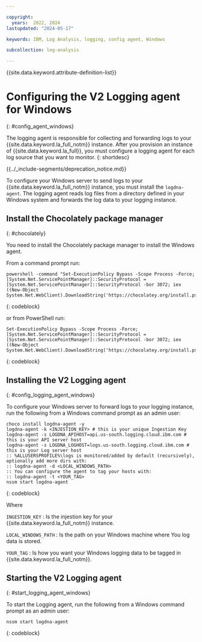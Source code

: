 ```yaml
---

copyright:
  years:  2022, 2024
lastupdated: "2024-05-17"

keywords: IBM, Log Analysis, logging, config agent, Windows

subcollection: log-analysis

---
```


{{site.data.keyword.attribute-definition-list}}

# Configuring the V2 Logging agent for Windows
{: #config_agent_windows}

The logging agent is responsible for collecting and forwarding logs to your {{site.data.keyword.la_full_notm}} instance. After you provision an instance of {{site.data.keyword.la_full}}, you must configure a logging agent for each log source that you want to monitor.
{: shortdesc}

<!-- common deprecation notice -->
{{../_include-segments/deprecation_notice.md}}

To configure your Windows server to send logs to your {{site.data.keyword.la_full_notm}} instance, you must install the `logdna-agent`. The logging agent reads log files from a directory defined in your Windows system and forwards the log data to your logging instance.

## Install the Chocolately package manager
{: #chocolately}

You need to install the Chocolately package manager to install the Windows agent.

From a command prompt run:

```text
powershell -command "Set-ExecutionPolicy Bypass -Scope Process -Force; [System.Net.ServicePointManager]::SecurityProtocol = [System.Net.ServicePointManager]::SecurityProtocol -bor 3072; iex ((New-Object System.Net.WebClient).DownloadString('https://chocolatey.org/install.ps1'))"
```
{: codeblock}

or from PowerShell run:

```text
Set-ExecutionPolicy Bypass -Scope Process -Force; [System.Net.ServicePointManager]::SecurityProtocol = [System.Net.ServicePointManager]::SecurityProtocol -bor 3072; iex ((New-Object System.Net.WebClient).DownloadString('https://chocolatey.org/install.ps1'))
```
{: codeblock}


## Installing the V2 Logging agent
{: #config_logging_agent_windows}

To configure your Windows server to forward logs to your logging instance, run the following from a Windows command prompt as an admin user:

```text
choco install logdna-agent -y
logdna-agent -k <INJESTION_KEY> # this is your unique Ingestion Key
logdna-agent -s LOGDNA_APIHOST=api.us-south.logging.cloud.ibm.com # this is your API server host
logdna-agent -s LOGDNA_LOGHOST=logs.us-south.logging.cloud.ibm.com # this is your Log server host
:: %ALLUSERSPROFILE%\logs is monitored/added by default (recursively), optionally add more dirs with:
:: logdna-agent -d <LOCAL_WINDOWS_PATH>
:: You can configure the agent to tag your hosts with:
:: logdna-agent -t <YOUR_TAG>
nssm start logdna-agent
```
{: codeblock}

Where

`INGESTION_KEY`
:   Is the injestion key for your {{site.data.keyword.la_full_notm}} instance.

`LOCAL_WINDOWS_PATH`
:   Is the path on your Windows machine where You log data is stored.

`YOUR_TAG`
:   Is how you want your Windows logging data to be tagged in {{site.data.keyword.la_full_notm}}.

## Starting the V2 Logging agent
{: #start_logging_agent_windows}

To start the Logging agent, run the following from a Windows command prompt as an admin user:

```text
nssm start logdna-agent
```
{: codeblock}
